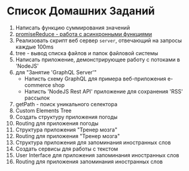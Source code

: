 # Список Домашних Заданий

1. Написать функцию суммирования значений
2. [promiseReduce - работа с асинхронными функциями](./promiseReduce/index.md)
3. Реализовать скрипт веб сервер `server`, отвечающий на запросы каждые 100ms
4. tree - вывод списка файлов и папок файловой системы
5. Написать приложение, демонстрирующее работу с потоками в 'NodeJS'
6. для "Занятие 'GraphQL Server'"
    - Написть схему GraphQL для примера веб-приложения e-commerce shop
    - Написть 'NodeJS Rest API' приложение для сохранения 'RSS' рассылок
7. getPath - поиск уникального селектора
8. Custom Elements Tree
9. Создать структуру приложения погоды
10. Routing для приложения погоды
11. Структура приложения "Тренер мозга"
12. Routing для приложения "Тренер мозга"
13. Структура приложения для запоминания иностранных слов
14. Создать сервисы для работы с текстом
15. User Interface для приложения запоминания иностранных слов
16. Routing для приложения запоминания иностранных слов